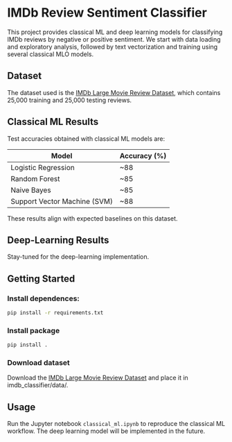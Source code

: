 # IMDb Review Sentiment Classifier 
This project provides classical ML and deep learning models for classifying IMDb reviews by negative or positive sentiment. We start with data loading and exploratory analysis, followed by text vectorization and training using several classical MLO models. 

## Dataset 
The dataset used is the [IMDb Large Movie Review Dataset](http://www.aclweb.org/anthology/P11-1015), which contains 25,000 training and 25,000 testing reviews.

## Classical ML Results
Test accuracies obtained with classical ML models are:

| Model                        | Accuracy (%) |
|------------------------------|--------------|
| Logistic Regression           | ~88          |
| Random Forest                | ~85          |
| Naive Bayes                  | ~85          |
| Support Vector Machine (SVM) | ~88          |

These results align with expected baselines on this dataset.

## Deep-Learning Results 
Stay-tuned for the deep-learning implementation.

## Getting Started 
### Install dependences:
```bash
pip install -r requirements.txt 
```

### Install package
```bash
pip install .
```

### Download dataset 
Download the [IMDb Large Movie Review Dataset](http://www.aclweb.org/anthology/P11-1015) and place it in imdb_classifier/data/.

## Usage 
Run the Jupyter notebook `classical_ml.ipynb` to reproduce the classical ML workflow. The deep learning model will be implemented in the future.

